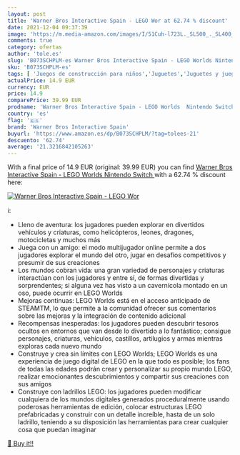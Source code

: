 ```yaml
---
layout: post
title: 'Warner Bros Interactive Spain - LEGO Wor at 62.74 % discount'
date: 2021-12-04 09:37:39
image: 'https://m.media-amazon.com/images/I/51Cuh-l723L._SL500_._SL400_.jpg'
comments: true
category: ofertas
author: 'tole.es'
slug: 'B073SCHPLM-es Warner Bros Interactive Spain - LEGO Worlds Nintendo Switch'
sku: 'B073SCHPLM-es'
tags: [ 'Juegos de construcción para niños','Juguetes','Juguetes y juegos','lego','warner bros interactive spain', ]
actualPrice: 14.9 EUR
currency: EUR
price: 14.9
comparePrice: 39.99 EUR
prodname: 'Warner Bros Interactive Spain - LEGO Worlds  Nintendo Switch '
country: 'es'
flag: '🇪🇸'
brand: 'Warner Bros Interactive Spain'
buyurl: 'https://www.amazon.es/dp/B073SCHPLM/?tag=tolees-21'
descuento: '62.74'
average: '21.3216842105263'
---
```


With a final price of 14.9 EUR (original: 39.99 EUR) you can find [Warner Bros Interactive Spain - LEGO Worlds  Nintendo Switch ](https://www.amazon.es/dp/B073SCHPLM/?tag=tolees-21) with a  62.74 % discount here:

[![Warner Bros Interactive Spain - LEGO Wor](https://m.media-amazon.com/images/I/51Cuh-l723L._SL500_._SL400_.jpg)](https://www.amazon.es/dp/B073SCHPLM/?tag=tolees-21)

ℹ️:

- Lleno de aventura: los jugadores pueden explorar en divertidos vehículos y criaturas, como helicópteros, leones, dragones, motocicletas y muchos más
- Juega con un amigo: el modo multijugador online permite a dos jugadores explorar el mundo del otro, jugar en desafíos competitivos y presumir de sus creaciones
- Los mundos cobran vida: una gran variedad de personajes y criaturas interactúan con los jugadores y entre sí, de formas divertidas y sorprendentes; si alguna vez has visto a un cavernícola montado en un oso, puede ocurrir en LEGO Worlds
- Mejoras continuas: LEGO Worlds está en el acceso anticipado de STEAMTM, lo que permite a la comunidad ofrecer sus comentarios sobre las mejoras y la integración de contenido adicional
- Recompensas inesperadas: los jugadores pueden descubrir tesoros ocultos en entornos que van desde lo divertido a lo fantástico; consigue personajes, criaturas, vehículos, castillos, artilugios y armas mientras exploras cada nuevo mundo
- Construye y crea sin límites con LEGO Worlds; LEGO Worlds es una experiencia de juego digital de LEGO en la que todo es posible; los fans de todas las edades podrán crear y personalizar su propio mundo LEGO, realizar emocionantes descubrimientos y compartir sus creaciones con sus amigos
- Construye con ladrillos LEGO: los jugadores pueden modificar cualquiera de los mundos digitales generados proceduralmente usando poderosas herramientas de edición, colocar estructuras LEGO prefabricadas y construir con un detalle increíble, hasta de un solo ladrillo, teniendo a su disposición las herramientas para crear cualquier cosa que puedan imaginar

[🛒 Buy it!!](https://www.amazon.es/dp/B073SCHPLM/?tag=tolees-21)
